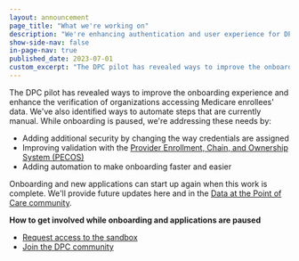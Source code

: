 ```yaml
---
layout: announcement
page_title: "What we're working on"
description: "We're enhancing authentication and user experience for DPC."
show-side-nav: false
in-page-nav: true
published_date: 2023-07-01
custom_excerpt: "The DPC pilot has revealed ways to improve the onboarding experience and enhance the verification of organizations accessing Medicare enrollees' data."
---
```


The DPC pilot has revealed ways to improve the onboarding experience and enhance the verification of organizations accessing Medicare enrollees' data. We've also identified ways to automate steps that are currently manual. While onboarding is paused, we're addressing these needs by:

- Adding additional security by changing the way credentials are assigned
- Improving validation with the [Provider Enrollment, Chain, and Ownership System (PECOS)](https://pecos.cms.hhs.gov/pecos/login.do#headingLv1)
- Adding automation to make onboarding faster and easier

Onboarding and new applications can start up again when this work is complete. We'll provide future updates here and in the [Data at the Point of Care community](https://groups.google.com/g/dpc-api).

**How to get involved while onboarding and applications are paused**
- [Request access to the sandbox](https://sandbox.dpc.cms.gov/users/sign_up)
- [Join the DPC community](https://groups.google.com/g/dpc-api)
